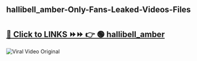 
 ## hallibell_amber-Only-Fans-Leaked-Videos-Files

# <h2><a href="https://mediaupload.pro?hallibell_amber">🔗 Click to LINKS ⏩⏩ 👉 🟢 hallibell_amber </a></h2>

<a href="https://mediaupload.pro?hallibell_amber" rel="nofollow" data-target="animated-image.originalLink"><img src="https://i.ibb.co.com/xMMVF88/686577567.gif" alt="Viral Video Original" style="max-width: 100%; display: inline-block;" data-target="animated-image.originalImage"></a>